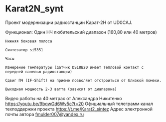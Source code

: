 # Karat2N_synt

Проект модернизации радиостанции Карат-2Н от UD0CAJ.

Функционал:
	Один НЧ любительский диапазон (160,80 или 40 метров)
	
	Нижняя боковая полоса
	
	Синтезатор si5351
	
	Часы
	
	Измерение температуры (датчик DS18B20 имеет тепловой контакт с передней панелью радиостанции)
	
	Сдвиг ПЧ (IF-Shift) на приеме позволяет отстроиться от близкой помехи.
	
	Выходная мощность 2-3 ватта (зависит от диапазона)
	
Видео работы на 40 метрах от Александра Никитенко https://youtu.be/9bqwGd6Wv5c?t=20
Официальный телеграмм канал техподдержки проекта https://t.me/Karat2_sintez
Адрес электронной почты автора fmulder007@yandex.ru
